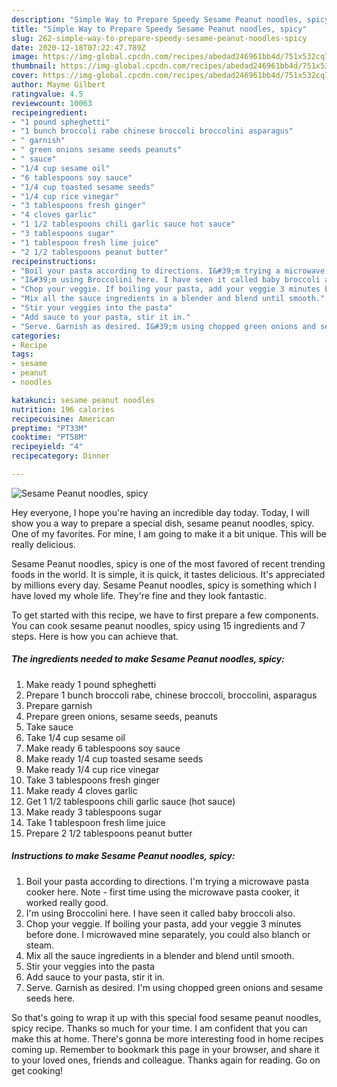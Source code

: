 ```yaml
---
description: "Simple Way to Prepare Speedy Sesame Peanut noodles, spicy"
title: "Simple Way to Prepare Speedy Sesame Peanut noodles, spicy"
slug: 262-simple-way-to-prepare-speedy-sesame-peanut-noodles-spicy
date: 2020-12-18T07:22:47.789Z
image: https://img-global.cpcdn.com/recipes/abedad246961bb4d/751x532cq70/sesame-peanut-noodles-spicy-recipe-main-photo.jpg
thumbnail: https://img-global.cpcdn.com/recipes/abedad246961bb4d/751x532cq70/sesame-peanut-noodles-spicy-recipe-main-photo.jpg
cover: https://img-global.cpcdn.com/recipes/abedad246961bb4d/751x532cq70/sesame-peanut-noodles-spicy-recipe-main-photo.jpg
author: Mayme Gilbert
ratingvalue: 4.5
reviewcount: 10063
recipeingredient:
- "1 pound spheghetti"
- "1 bunch broccoli rabe chinese broccoli broccolini asparagus"
- " garnish"
- " green onions sesame seeds peanuts"
- " sauce"
- "1/4 cup sesame oil"
- "6 tablespoons soy sauce"
- "1/4 cup toasted sesame seeds"
- "1/4 cup rice vinegar"
- "3 tablespoons fresh ginger"
- "4 cloves garlic"
- "1 1/2 tablespoons chili garlic sauce hot sauce"
- "3 tablespoons sugar"
- "1 tablespoon fresh lime juice"
- "2 1/2 tablespoons peanut butter"
recipeinstructions:
- "Boil your pasta according to directions. I&#39;m trying a microwave pasta cooker here. Note - first time using the microwave pasta cooker, it worked really good."
- "I&#39;m using Broccolini here. I have seen it called baby broccoli also."
- "Chop your veggie. If boiling your pasta, add your veggie 3 minutes before done. I microwaved mine separately, you could also blanch or steam."
- "Mix all the sauce ingredients in a blender and blend until smooth."
- "Stir your veggies into the pasta"
- "Add sauce to your pasta, stir it in."
- "Serve. Garnish as desired. I&#39;m using chopped green onions and sesame seeds here."
categories:
- Recipe
tags:
- sesame
- peanut
- noodles

katakunci: sesame peanut noodles 
nutrition: 196 calories
recipecuisine: American
preptime: "PT33M"
cooktime: "PT58M"
recipeyield: "4"
recipecategory: Dinner

---
```



![Sesame Peanut noodles, spicy](https://img-global.cpcdn.com/recipes/abedad246961bb4d/751x532cq70/sesame-peanut-noodles-spicy-recipe-main-photo.jpg)

Hey everyone, I hope you're having an incredible day today. Today, I will show you a way to prepare a special dish, sesame peanut noodles, spicy. One of my favorites. For mine, I am going to make it a bit unique. This will be really delicious.

Sesame Peanut noodles, spicy is one of the most favored of recent trending foods in the world. It is simple, it is quick, it tastes delicious. It's appreciated by millions every day. Sesame Peanut noodles, spicy is something which I have loved my whole life. They're fine and they look fantastic.




To get started with this recipe, we have to first prepare a few components. You can cook sesame peanut noodles, spicy using 15 ingredients and 7 steps. Here is how you can achieve that.

<!--inarticleads1-->

##### The ingredients needed to make Sesame Peanut noodles, spicy:

1. Make ready 1 pound spheghetti
1. Prepare 1 bunch broccoli rabe, chinese broccoli, broccolini, asparagus
1. Prepare  garnish
1. Prepare  green onions, sesame seeds, peanuts
1. Take  sauce
1. Take 1/4 cup sesame oil
1. Make ready 6 tablespoons soy sauce
1. Make ready 1/4 cup toasted sesame seeds
1. Make ready 1/4 cup rice vinegar
1. Take 3 tablespoons fresh ginger
1. Make ready 4 cloves garlic
1. Get 1 1/2 tablespoons chili garlic sauce (hot sauce)
1. Make ready 3 tablespoons sugar
1. Take 1 tablespoon fresh lime juice
1. Prepare 2 1/2 tablespoons peanut butter




<!--inarticleads2-->

##### Instructions to make Sesame Peanut noodles, spicy:

1. Boil your pasta according to directions. I&#39;m trying a microwave pasta cooker here. Note - first time using the microwave pasta cooker, it worked really good.
1. I&#39;m using Broccolini here. I have seen it called baby broccoli also.
1. Chop your veggie. If boiling your pasta, add your veggie 3 minutes before done. I microwaved mine separately, you could also blanch or steam.
1. Mix all the sauce ingredients in a blender and blend until smooth.
1. Stir your veggies into the pasta
1. Add sauce to your pasta, stir it in.
1. Serve. Garnish as desired. I&#39;m using chopped green onions and sesame seeds here.




So that's going to wrap it up with this special food sesame peanut noodles, spicy recipe. Thanks so much for your time. I am confident that you can make this at home. There's gonna be more interesting food in home recipes coming up. Remember to bookmark this page in your browser, and share it to your loved ones, friends and colleague. Thanks again for reading. Go on get cooking!

